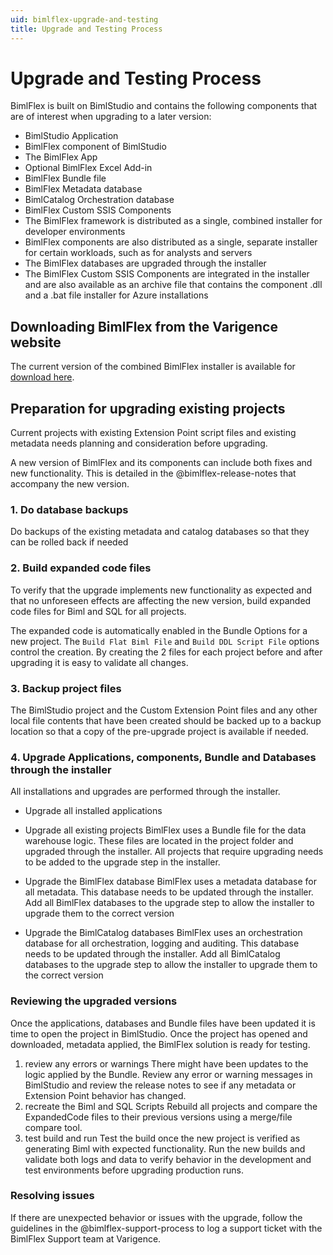 ```yaml
---
uid: bimlflex-upgrade-and-testing
title: Upgrade and Testing Process
---
```

# Upgrade and Testing Process

BimlFlex is built on BimlStudio and contains the following components that are of interest when upgrading to a later version:

* BimlStudio Application
* BimlFlex component of BimlStudio
* The BimlFlex App
* Optional BimlFlex Excel Add-in
* BimlFlex Bundle file
* BimlFlex Metadata database
* BimlCatalog Orchestration database
* BimlFlex Custom SSIS Components
* The BimlFlex framework is distributed as a single, combined installer for developer environments
* BimlFlex components are also distributed as a single, separate installer for certain workloads, such as for analysts and servers
* The BimlFlex databases are upgraded through the installer
* The BimlFlex Custom SSIS Components are integrated in the installer and are also available as an archive file that contains the component .dll and a .bat file installer for Azure installations

## Downloading BimlFlex from the Varigence website

The current version of the combined BimlFlex installer is available for [download here](https://varigence.com/downloads/bimlflexdevsetup.exe).

## Preparation for upgrading existing projects

Current projects with existing Extension Point script files and existing metadata needs planning and consideration before upgrading.

A new version of BimlFlex and its components can include both fixes and new functionality. This is detailed in the @bimlflex-release-notes that accompany the new version.

### 1. Do database backups

Do backups of the existing metadata and catalog databases so that they can be rolled back if needed

### 2. Build expanded code files

To verify that the upgrade implements new functionality as expected and that no unforeseen effects are affecting the new version, build expanded code files for Biml and SQL for all projects.

The expanded code is automatically enabled in the Bundle Options for a new project. The `Build Flat Biml File` and `Build DDL Script File` options control the creation. By creating the 2 files for each project before and after upgrading it is easy to validate all changes.

### 3. Backup project files

The BimlStudio project and the Custom Extension Point files and any other local file contents that have been created should be backed up to a backup location so that a copy of the pre-upgrade project is available if needed.

### 4. Upgrade Applications, components, Bundle and Databases through the installer

All installations and upgrades are performed through the installer.

* Upgrade all installed applications

* Upgrade all existing projects
    BimlFlex uses a Bundle file for the data warehouse logic. These files are located in the project folder and upgraded through the installer. All projects that require upgrading needs to be added to the upgrade step in the installer.

* Upgrade the BimlFlex database
    BimlFlex uses a metadata database for all metadata. This database needs to be updated through the installer. Add all BimlFlex databases to the upgrade step to allow the installer to upgrade them to the correct version

* Upgrade the BimlCatalog databases
    BimlFlex uses an orchestration database for all orchestration, logging and auditing. This database needs to be updated through the installer. Add all BimlCatalog databases to the upgrade step to allow the installer to upgrade them to the correct version

### Reviewing the upgraded versions

Once the applications, databases and Bundle files have been updated it is time to open the project in BimlStudio. Once the project has opened and downloaded, metadata applied, the BimlFlex solution is ready for testing.

1. review any errors or warnings
    There might have been updates to the logic applied by the Bundle. Review any error or warning messages in BimlStudio and review the release notes to see if any metadata or Extension Point behavior has changed.
1. recreate the Biml and SQL Scripts
    Rebuild all projects and compare the ExpandedCode files to their previous versions using a merge/file compare tool.
1. test build and run
    Test the build once the new project is verified as generating Biml with expected functionality.
    Run the new builds and validate both logs and data to verify behavior in the development and test environments before upgrading production runs.

### Resolving issues

If there are unexpected behavior or issues with the upgrade, follow the guidelines in the @bimlflex-support-process to log a support ticket with the BimlFlex Support team at Varigence.